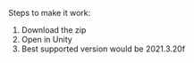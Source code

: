 Steps to make it work:
1. Download the zip
2. Open in Unity
3. Best supported version would be 2021.3.20f
